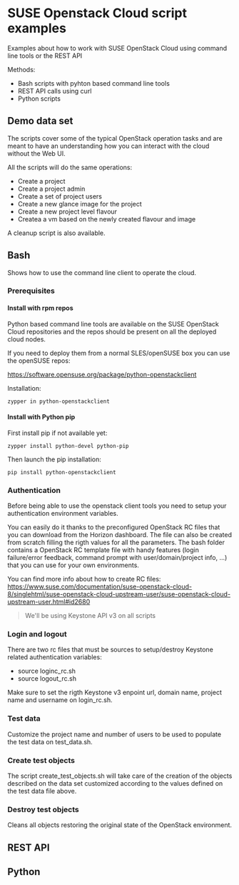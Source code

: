 # SUSE Openstack Cloud script examples
Examples about how to work with SUSE OpenStack Cloud using command line tools or the REST API

Methods: 
- Bash scripts with pyhton based command line tools
- REST API calls using curl
- Python scripts

## Demo data set

The scripts cover some of the typical OpenStack operation tasks and are meant to have an understanding how you can interact with the cloud without the Web UI.

All the scripts will do the same operations:

- Create a project
- Create a project admin
- Create a set of project users
- Create a new glance image for the project
- Create a new project level flavour
- Createa a vm based on the newly created flavour and image

A cleanup script is also available.

## Bash

Shows how to use the command line client to operate the cloud.

### Prerequisites


#### Install with rpm repos
Python based command line tools are available on the SUSE OpenStack Cloud repositories and the repos should be present on all the deployed cloud nodes.

If you need to deploy them from a normal SLES/openSUSE box you can use the openSUSE repos:

https://software.opensuse.org/package/python-openstackclient

Installation:

```
zypper in python-openstackclient
```

#### Install with Python pip

First install pip if not available yet:
```
zypper install python-devel python-pip
```

Then launch the pip installation:
```
pip install python-openstackclient
```


### Authentication

Before being able to use the openstack client tools you need to setup your authentication environment variables.

You can easily do it thanks to the preconfigured OpenStack RC files that you can download from the Horizon dashboard. The file can also be created from scratch filling the rigth values for all the parameters. 
The bash folder contains a OpenStack RC template file with handy features (login failure/error feedback, command prompt with user/domain/project info, ...) that you can use for your own environments.

You can find more info about how to create RC files:
https://www.suse.com/documentation/suse-openstack-cloud-8/singlehtml/suse-openstack-cloud-upstream-user/suse-openstack-cloud-upstream-user.html#id2680


> We'll be using Keystone API v3 on all scripts

### Login and logout

There are two rc files that must be sources to setup/destroy Keystone related authentication variables:

- source loginc_rc.sh 
- source logout_rc.sh

Make sure to set the rigth Keystone v3 enpoint url, domain name, project name and username on login_rc.sh.

### Test data

Customize the project name and number of users to be used to populate the test data on test_data.sh.

### Create test objects

The script create_test_objects.sh will take care of the creation of the objects described on the data set customized according to the values defined on the test data file above.

### Destroy test objects

Cleans all objects restoring the original state of the OpenStack environment.

## REST API

## Python

